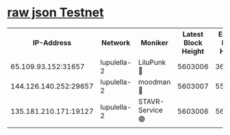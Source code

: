 [raw json Testnet](https://rpc-check.jaclalt.stavr.tech/jaclalt/rpc-jaclalt-result.json)
=

<table><tr><th>IP-Address</th><th>Network</th><th>Moniker</th><th>Latest Block Height</th><th>Earliest Block Height</th><th>Catching Up</th><th>Tx Index</th><th>Voting Power</th><th>Scan Time</th></tr><tr><td>65.109.93.152:31657</td><td>lupulella-2</td><td>LiluPunk 🔴</td><td>5603006</td><td>3688866</td><td>False</td><td>on</td><td>685033</td><td>2023-12-07T02:27:45.481303701UTC</td></tr><tr><td>144.126.140.252:29657</td><td>lupulella-2</td><td>moodman 🔴</td><td>5603007</td><td>5503007</td><td>False</td><td>off</td><td>769094</td><td>2023-12-07T02:27:52.618971183UTC</td></tr><tr><td>135.181.210.171:19127</td><td>lupulella-2</td><td>STAVR-Service 🟢</td><td>5603006</td><td>5601601</td><td>False</td><td>on</td><td>0</td><td>2023-12-07T02:27:45.153083107UTC</td></tr></table>
